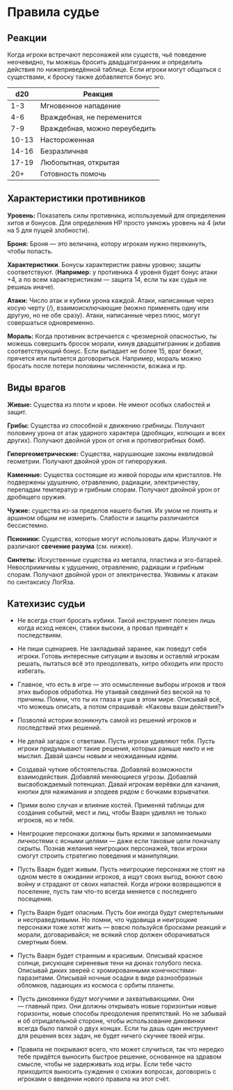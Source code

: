# Правила судье

## Реакции
Когда игроки встречают персонажей или существ, чьё поведение неочевидно, ты можешь бросить двадцатигранник и определить действия по нижеприведённой таблице. Если игроки могут общаться с существами, к броску также добавляется бонус эго.

|d20|Реакция|
|---|--------|
|1-3|Мгновенное нападение|
|4-6|Враждебная, не переменится|
|7-9|Враждебная, можно переубедить|
|10-13|Настороженная|
|14-16|Безразличная|
|17-19|Любопытная, открытая|
|20+|Готовность помочь|

## Характеристики противников
**Уровень:** Показатель силы противника, используемый для определения хитов и бонусов. Для определения HP просто умножь уровень на 4 (или на 5 для пущей злобности).

**Броня:** Броня — это величина, котору игрокам нужно перекинуть, чтобы попасть.

**Характеристики**. Бонусы характеристик равны уровню; защиты соответствуют. (**Например**: у противника 4 уровня будет бонус атаки +4, а по всем характеристикам — защита 14, если ты как судья не решишь иначе).

**Атаки:** Число атак и кубики урона каждой. Атаки, написанные через косую черту (/), взаимоисключающие (можно применять одну или другую, но не обе сразу). Атаки, написанные через плюс, могут совершаться одновременно.

**Мораль:** Когда противник встречается с чрезмерной опасностью, ты можешь совершить бросок морали, кинув двадцатигранник и добавив соответствующий бонус. Если выпадает не более 15, враг бежит, прячется или пытается договориться. Например, мораль можно бросать после потери половины численности, вожака и пр.

## Виды врагов
**Живые:** Существа из плоти и крови. Не имеют особых слабостей и защит.

**Грибы:** Существа из способной к движению грибницы. Получают половину урона от атак ударного характера (дробящих, колющих и всех других). Получают двойной урон от огня и противогрибных бомб.

**Гипергеометрические:** Существа, нарушающие законы еквлидовой геометрии. Получают двойной урон от гипероружия.

**Каменные:** Существа состоящие из живой породы или кристаллов. Не подвержены удушению, отравлению, радиации, электричеству, перепадам температур и грибным спорам. Получают двойной урон от дробящего оружия.

**Чужие:** существа из-за пределов нашего бытия. Их умом не понять и аршином общим не измерить. Слабости и защиты различаются бессистемно.

**Псионики:** Существа, которые могут использовать дары. Излучают и различают **свечение разума** (см. нижке).

**Синтеты:** Искуственные существа из металла, пластика и эго-батарей. Невосприимчивы к удушению, отравлению, радиации и грибным спорам. Получают двойной урон от электричества. Уязвимы к атакам по синтаксису ЛогЯза.

## Катехизис судьи

- Не всегда стоит бросать кубики. Такой инструмент полезен лишь когда исход неясен, ставки высоки, а провал приведёт к последствиям.

- Не пиши сценариев. Не закладывай заранее, как поведут себя игроки. Готовь интересные ситуации и вызовы и оставляй игрокам решать, пытаться всё это преодолевать, хитро обходить или просто избегать.

- Главное, что есть в игре — это осмысленные выборы игроков и твоя этих выборов обработка. Не утаивай сведений без веской на то причины. Помни, что ты их глаза и уши в этом мире. Описывай всё, что можешь описать, а потом спрашивай: «Каковы ваши действия?»

- Позволяй истории возникнуть самой из решений игроков и последствий этих решений.

- Не делай загадок с ответами. Пусть игроки удивляют тебя. Пусть игроки придумывают такие решения, которых раньше никто и не мыслил. Давай шансы новым и неожиданным идеям.

- Создавай чуткие обстоятельства. Добавляй возможности взаимодействия. Добавляй меняющиеся угрозы. Добавляй высвобождаемый потенциал. Давай игрокам верёвки для качания, кнопки для нажимания и злодеев рядом с бочками взрывчатки.

- Прими волю случая и влияние костей. Применяй таблицы для создания событий, мест и лиц, чтобы Ваарн удивлял не только игроков, но и тебя.

- Неигроцкие персонажи должны быть яркими и запоминаемыми личностями с ясными целями — даже если таковые цели поначалу скрыты. Познав желания неигроцких персонажей, твои игроки смогут строить стратегию поведения и манипуляции.

- Пусть Ваарн будет живым. Пусть неигроцкие персонажи не стоят на одном месте в ожидании игроков, а ищут своих выгод, воюют свою войну и страдают от своих напастей. Когда игроки возвращаются в поселение, пусть там что-то всегда меняется с последнего посещения.

- Пусть Ваарн будет опасным. Пусть бои иногда будут смертельными и несправедливыми. Но помни, что чудовища и неигроцкие персонажи тоже хотят жить — вовсю пользуйся бросками реакций и морали, договаривайся; не всякий спор должен оборачиваться смертным боем.

- Пусть Ваарн будет странным и красивым. Описывай красное солнце, рисующее сиреневые тени на дюнах голубого песка. Описывай диких зверей с хромированными конечностями-паразитами. Описывай ночные осадки в виде разнообразных обломков, падающих из космоса с орбиты планеты.

- Пусть диковинки будут могучими и захватывающими. Они — главный приз. Они должны открывать новые горизонтыи новые горизонты, новые способы преодоления препятствий. Но не забывай и об отрицательной стороне, чтобы использование диковинки всегда было палкой о двух концах. Если ты дашь один инструмент для решения всех задач, не будет ничего скучнее твоей игры.

- Правила не покрывают всего, что может случиться, так что нередко тебе придётся выносить быстрое решение, основанное на здравом смысле, чтобы не задерживать ход игры. Если тебе часто приходится выносить суждения о схожих вопросах, договорись с игроками о введении нового правила на этот счёт.
